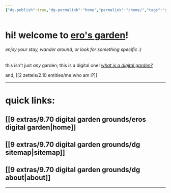 ```yaml
---
{"dg-publish":true,"dg-permalink":"home","permalink":"/home/","tags":"gardenEntry","dgHomeLink":true,"dgPassFrontmatter":false}
---
```



# hi! welcome to [ero's garden](https://erosaezhe.netlify.app/)!
###### enjoy your stay, wander around, or look for something specific :)

this isn't just *any* garden; this is a digital one!
*[what is a digital garden?](https://maggieappleton.com/garden-history)*

and, [[2 zettels/2.10 entities/me|who am i?]]

____
# quick links:
## [[9 extras/9.70 digital garden grounds/eros digital garden|home]]
## [[9 extras/9.70 digital garden grounds/dg sitemap|sitemap]]
## [[9 extras/9.70 digital garden grounds/dg about|about]]
____
